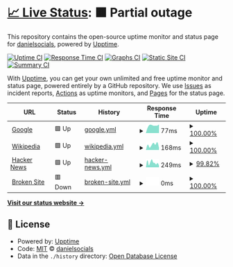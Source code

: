 # [📈 Live Status](https://danielsocials.github.io/upptime): <!--live status--> **🟧 Partial outage**

This repository contains the open-source uptime monitor and status page for [danielsocials](https://danielsocials.github.io/upptime), powered by [Upptime](https://github.com/upptime/upptime).

[![Uptime CI](https://github.com/koj-co/upptime/workflows/Uptime%20CI/badge.svg)](https://github.com/koj-co/upptime/actions?query=workflow%3A%22Uptime+CI%22)
[![Response Time CI](https://github.com/koj-co/upptime/workflows/Response%20Time%20CI/badge.svg)](https://github.com/koj-co/upptime/actions?query=workflow%3A%22Response+Time+CI%22)
[![Graphs CI](https://github.com/koj-co/upptime/workflows/Graphs%20CI/badge.svg)](https://github.com/koj-co/upptime/actions?query=workflow%3A%22Graphs+CI%22)
[![Static Site CI](https://github.com/koj-co/upptime/workflows/Static%20Site%20CI/badge.svg)](https://github.com/koj-co/upptime/actions?query=workflow%3A%22Static+Site+CI%22)
[![Summary CI](https://github.com/koj-co/upptime/workflows/Summary%20CI/badge.svg)](https://github.com/koj-co/upptime/actions?query=workflow%3A%22Summary+CI%22)

With [Upptime](https://upptime.js.org), you can get your own unlimited and free uptime monitor and status page, powered entirely by a GitHub repository. We use [Issues](https://github.com/danielsocials/upptime/issues) as incident reports, [Actions](https://github.com/danielsocials/upptime/actions) as uptime monitors, and [Pages](https://danielsocials.github.io/upptime) for the status page.

<!--start: status pages-->
<!-- This summary is generated by Upptime (https://github.com/upptime/upptime) -->
<!-- Do not edit this manually, your changes will be overwritten -->
<!-- prettier-ignore -->
| URL | Status | History | Response Time | Uptime |
| --- | ------ | ------- | ------------- | ------ |
| <img alt="" src="https://icons.duckduckgo.com/ip3/www.google.com.ico" height="13"> [Google](https://www.google.com) | 🟩 Up | [google.yml](https://github.com/danielsocials/upptime/commits/HEAD/history/google.yml) | <details><summary><img alt="Response time graph" src="./graphs/google/response-time-week.png" height="20"> 77ms</summary><br><a href="https://danielsocials.github.io/upptime/history/google"><img alt="Response time 102" src="https://img.shields.io/endpoint?url=https%3A%2F%2Fraw.githubusercontent.com%2Fdanielsocials%2Fupptime%2FHEAD%2Fapi%2Fgoogle%2Fresponse-time.json"></a><br><a href="https://danielsocials.github.io/upptime/history/google"><img alt="24-hour response time 88" src="https://img.shields.io/endpoint?url=https%3A%2F%2Fraw.githubusercontent.com%2Fdanielsocials%2Fupptime%2FHEAD%2Fapi%2Fgoogle%2Fresponse-time-day.json"></a><br><a href="https://danielsocials.github.io/upptime/history/google"><img alt="7-day response time 77" src="https://img.shields.io/endpoint?url=https%3A%2F%2Fraw.githubusercontent.com%2Fdanielsocials%2Fupptime%2FHEAD%2Fapi%2Fgoogle%2Fresponse-time-week.json"></a><br><a href="https://danielsocials.github.io/upptime/history/google"><img alt="30-day response time 126" src="https://img.shields.io/endpoint?url=https%3A%2F%2Fraw.githubusercontent.com%2Fdanielsocials%2Fupptime%2FHEAD%2Fapi%2Fgoogle%2Fresponse-time-month.json"></a><br><a href="https://danielsocials.github.io/upptime/history/google"><img alt="1-year response time 109" src="https://img.shields.io/endpoint?url=https%3A%2F%2Fraw.githubusercontent.com%2Fdanielsocials%2Fupptime%2FHEAD%2Fapi%2Fgoogle%2Fresponse-time-year.json"></a></details> | <details><summary><a href="https://danielsocials.github.io/upptime/history/google">100.00%</a></summary><a href="https://danielsocials.github.io/upptime/history/google"><img alt="All-time uptime 100.00%" src="https://img.shields.io/endpoint?url=https%3A%2F%2Fraw.githubusercontent.com%2Fdanielsocials%2Fupptime%2FHEAD%2Fapi%2Fgoogle%2Fuptime.json"></a><br><a href="https://danielsocials.github.io/upptime/history/google"><img alt="24-hour uptime 100.00%" src="https://img.shields.io/endpoint?url=https%3A%2F%2Fraw.githubusercontent.com%2Fdanielsocials%2Fupptime%2FHEAD%2Fapi%2Fgoogle%2Fuptime-day.json"></a><br><a href="https://danielsocials.github.io/upptime/history/google"><img alt="7-day uptime 100.00%" src="https://img.shields.io/endpoint?url=https%3A%2F%2Fraw.githubusercontent.com%2Fdanielsocials%2Fupptime%2FHEAD%2Fapi%2Fgoogle%2Fuptime-week.json"></a><br><a href="https://danielsocials.github.io/upptime/history/google"><img alt="30-day uptime 100.00%" src="https://img.shields.io/endpoint?url=https%3A%2F%2Fraw.githubusercontent.com%2Fdanielsocials%2Fupptime%2FHEAD%2Fapi%2Fgoogle%2Fuptime-month.json"></a><br><a href="https://danielsocials.github.io/upptime/history/google"><img alt="1-year uptime 100.00%" src="https://img.shields.io/endpoint?url=https%3A%2F%2Fraw.githubusercontent.com%2Fdanielsocials%2Fupptime%2FHEAD%2Fapi%2Fgoogle%2Fuptime-year.json"></a></details>
| <img alt="" src="https://icons.duckduckgo.com/ip3/en.wikipedia.org.ico" height="13"> [Wikipedia](https://en.wikipedia.org) | 🟩 Up | [wikipedia.yml](https://github.com/danielsocials/upptime/commits/HEAD/history/wikipedia.yml) | <details><summary><img alt="Response time graph" src="./graphs/wikipedia/response-time-week.png" height="20"> 168ms</summary><br><a href="https://danielsocials.github.io/upptime/history/wikipedia"><img alt="Response time 209" src="https://img.shields.io/endpoint?url=https%3A%2F%2Fraw.githubusercontent.com%2Fdanielsocials%2Fupptime%2FHEAD%2Fapi%2Fwikipedia%2Fresponse-time.json"></a><br><a href="https://danielsocials.github.io/upptime/history/wikipedia"><img alt="24-hour response time 73" src="https://img.shields.io/endpoint?url=https%3A%2F%2Fraw.githubusercontent.com%2Fdanielsocials%2Fupptime%2FHEAD%2Fapi%2Fwikipedia%2Fresponse-time-day.json"></a><br><a href="https://danielsocials.github.io/upptime/history/wikipedia"><img alt="7-day response time 168" src="https://img.shields.io/endpoint?url=https%3A%2F%2Fraw.githubusercontent.com%2Fdanielsocials%2Fupptime%2FHEAD%2Fapi%2Fwikipedia%2Fresponse-time-week.json"></a><br><a href="https://danielsocials.github.io/upptime/history/wikipedia"><img alt="30-day response time 229" src="https://img.shields.io/endpoint?url=https%3A%2F%2Fraw.githubusercontent.com%2Fdanielsocials%2Fupptime%2FHEAD%2Fapi%2Fwikipedia%2Fresponse-time-month.json"></a><br><a href="https://danielsocials.github.io/upptime/history/wikipedia"><img alt="1-year response time 216" src="https://img.shields.io/endpoint?url=https%3A%2F%2Fraw.githubusercontent.com%2Fdanielsocials%2Fupptime%2FHEAD%2Fapi%2Fwikipedia%2Fresponse-time-year.json"></a></details> | <details><summary><a href="https://danielsocials.github.io/upptime/history/wikipedia">100.00%</a></summary><a href="https://danielsocials.github.io/upptime/history/wikipedia"><img alt="All-time uptime 99.99%" src="https://img.shields.io/endpoint?url=https%3A%2F%2Fraw.githubusercontent.com%2Fdanielsocials%2Fupptime%2FHEAD%2Fapi%2Fwikipedia%2Fuptime.json"></a><br><a href="https://danielsocials.github.io/upptime/history/wikipedia"><img alt="24-hour uptime 100.00%" src="https://img.shields.io/endpoint?url=https%3A%2F%2Fraw.githubusercontent.com%2Fdanielsocials%2Fupptime%2FHEAD%2Fapi%2Fwikipedia%2Fuptime-day.json"></a><br><a href="https://danielsocials.github.io/upptime/history/wikipedia"><img alt="7-day uptime 100.00%" src="https://img.shields.io/endpoint?url=https%3A%2F%2Fraw.githubusercontent.com%2Fdanielsocials%2Fupptime%2FHEAD%2Fapi%2Fwikipedia%2Fuptime-week.json"></a><br><a href="https://danielsocials.github.io/upptime/history/wikipedia"><img alt="30-day uptime 100.00%" src="https://img.shields.io/endpoint?url=https%3A%2F%2Fraw.githubusercontent.com%2Fdanielsocials%2Fupptime%2FHEAD%2Fapi%2Fwikipedia%2Fuptime-month.json"></a><br><a href="https://danielsocials.github.io/upptime/history/wikipedia"><img alt="1-year uptime 100.00%" src="https://img.shields.io/endpoint?url=https%3A%2F%2Fraw.githubusercontent.com%2Fdanielsocials%2Fupptime%2FHEAD%2Fapi%2Fwikipedia%2Fuptime-year.json"></a></details>
| <img alt="" src="https://icons.duckduckgo.com/ip3/news.ycombinator.com.ico" height="13"> [Hacker News](https://news.ycombinator.com) | 🟩 Up | [hacker-news.yml](https://github.com/danielsocials/upptime/commits/HEAD/history/hacker-news.yml) | <details><summary><img alt="Response time graph" src="./graphs/hacker-news/response-time-week.png" height="20"> 249ms</summary><br><a href="https://danielsocials.github.io/upptime/history/hacker-news"><img alt="Response time 297" src="https://img.shields.io/endpoint?url=https%3A%2F%2Fraw.githubusercontent.com%2Fdanielsocials%2Fupptime%2FHEAD%2Fapi%2Fhacker-news%2Fresponse-time.json"></a><br><a href="https://danielsocials.github.io/upptime/history/hacker-news"><img alt="24-hour response time 96" src="https://img.shields.io/endpoint?url=https%3A%2F%2Fraw.githubusercontent.com%2Fdanielsocials%2Fupptime%2FHEAD%2Fapi%2Fhacker-news%2Fresponse-time-day.json"></a><br><a href="https://danielsocials.github.io/upptime/history/hacker-news"><img alt="7-day response time 249" src="https://img.shields.io/endpoint?url=https%3A%2F%2Fraw.githubusercontent.com%2Fdanielsocials%2Fupptime%2FHEAD%2Fapi%2Fhacker-news%2Fresponse-time-week.json"></a><br><a href="https://danielsocials.github.io/upptime/history/hacker-news"><img alt="30-day response time 294" src="https://img.shields.io/endpoint?url=https%3A%2F%2Fraw.githubusercontent.com%2Fdanielsocials%2Fupptime%2FHEAD%2Fapi%2Fhacker-news%2Fresponse-time-month.json"></a><br><a href="https://danielsocials.github.io/upptime/history/hacker-news"><img alt="1-year response time 303" src="https://img.shields.io/endpoint?url=https%3A%2F%2Fraw.githubusercontent.com%2Fdanielsocials%2Fupptime%2FHEAD%2Fapi%2Fhacker-news%2Fresponse-time-year.json"></a></details> | <details><summary><a href="https://danielsocials.github.io/upptime/history/hacker-news">99.82%</a></summary><a href="https://danielsocials.github.io/upptime/history/hacker-news"><img alt="All-time uptime 99.94%" src="https://img.shields.io/endpoint?url=https%3A%2F%2Fraw.githubusercontent.com%2Fdanielsocials%2Fupptime%2FHEAD%2Fapi%2Fhacker-news%2Fuptime.json"></a><br><a href="https://danielsocials.github.io/upptime/history/hacker-news"><img alt="24-hour uptime 100.00%" src="https://img.shields.io/endpoint?url=https%3A%2F%2Fraw.githubusercontent.com%2Fdanielsocials%2Fupptime%2FHEAD%2Fapi%2Fhacker-news%2Fuptime-day.json"></a><br><a href="https://danielsocials.github.io/upptime/history/hacker-news"><img alt="7-day uptime 99.82%" src="https://img.shields.io/endpoint?url=https%3A%2F%2Fraw.githubusercontent.com%2Fdanielsocials%2Fupptime%2FHEAD%2Fapi%2Fhacker-news%2Fuptime-week.json"></a><br><a href="https://danielsocials.github.io/upptime/history/hacker-news"><img alt="30-day uptime 99.91%" src="https://img.shields.io/endpoint?url=https%3A%2F%2Fraw.githubusercontent.com%2Fdanielsocials%2Fupptime%2FHEAD%2Fapi%2Fhacker-news%2Fuptime-month.json"></a><br><a href="https://danielsocials.github.io/upptime/history/hacker-news"><img alt="1-year uptime 99.86%" src="https://img.shields.io/endpoint?url=https%3A%2F%2Fraw.githubusercontent.com%2Fdanielsocials%2Fupptime%2FHEAD%2Fapi%2Fhacker-news%2Fuptime-year.json"></a></details>
| <img alt="" src="https://icons.duckduckgo.com/ip3/thissitedoesnotexist.com.ico" height="13"> [Broken Site](https://thissitedoesnotexist.com) | 🟥 Down | [broken-site.yml](https://github.com/danielsocials/upptime/commits/HEAD/history/broken-site.yml) | <details><summary><img alt="Response time graph" src="./graphs/broken-site/response-time-week.png" height="20"> 0ms</summary><br><a href="https://danielsocials.github.io/upptime/history/broken-site"><img alt="Response time 0" src="https://img.shields.io/endpoint?url=https%3A%2F%2Fraw.githubusercontent.com%2Fdanielsocials%2Fupptime%2FHEAD%2Fapi%2Fbroken-site%2Fresponse-time.json"></a><br><a href="https://danielsocials.github.io/upptime/history/broken-site"><img alt="24-hour response time 0" src="https://img.shields.io/endpoint?url=https%3A%2F%2Fraw.githubusercontent.com%2Fdanielsocials%2Fupptime%2FHEAD%2Fapi%2Fbroken-site%2Fresponse-time-day.json"></a><br><a href="https://danielsocials.github.io/upptime/history/broken-site"><img alt="7-day response time 0" src="https://img.shields.io/endpoint?url=https%3A%2F%2Fraw.githubusercontent.com%2Fdanielsocials%2Fupptime%2FHEAD%2Fapi%2Fbroken-site%2Fresponse-time-week.json"></a><br><a href="https://danielsocials.github.io/upptime/history/broken-site"><img alt="30-day response time 0" src="https://img.shields.io/endpoint?url=https%3A%2F%2Fraw.githubusercontent.com%2Fdanielsocials%2Fupptime%2FHEAD%2Fapi%2Fbroken-site%2Fresponse-time-month.json"></a><br><a href="https://danielsocials.github.io/upptime/history/broken-site"><img alt="1-year response time 0" src="https://img.shields.io/endpoint?url=https%3A%2F%2Fraw.githubusercontent.com%2Fdanielsocials%2Fupptime%2FHEAD%2Fapi%2Fbroken-site%2Fresponse-time-year.json"></a></details> | <details><summary><a href="https://danielsocials.github.io/upptime/history/broken-site">100.00%</a></summary><a href="https://danielsocials.github.io/upptime/history/broken-site"><img alt="All-time uptime 100.00%" src="https://img.shields.io/endpoint?url=https%3A%2F%2Fraw.githubusercontent.com%2Fdanielsocials%2Fupptime%2FHEAD%2Fapi%2Fbroken-site%2Fuptime.json"></a><br><a href="https://danielsocials.github.io/upptime/history/broken-site"><img alt="24-hour uptime 100.00%" src="https://img.shields.io/endpoint?url=https%3A%2F%2Fraw.githubusercontent.com%2Fdanielsocials%2Fupptime%2FHEAD%2Fapi%2Fbroken-site%2Fuptime-day.json"></a><br><a href="https://danielsocials.github.io/upptime/history/broken-site"><img alt="7-day uptime 100.00%" src="https://img.shields.io/endpoint?url=https%3A%2F%2Fraw.githubusercontent.com%2Fdanielsocials%2Fupptime%2FHEAD%2Fapi%2Fbroken-site%2Fuptime-week.json"></a><br><a href="https://danielsocials.github.io/upptime/history/broken-site"><img alt="30-day uptime 100.00%" src="https://img.shields.io/endpoint?url=https%3A%2F%2Fraw.githubusercontent.com%2Fdanielsocials%2Fupptime%2FHEAD%2Fapi%2Fbroken-site%2Fuptime-month.json"></a><br><a href="https://danielsocials.github.io/upptime/history/broken-site"><img alt="1-year uptime 100.00%" src="https://img.shields.io/endpoint?url=https%3A%2F%2Fraw.githubusercontent.com%2Fdanielsocials%2Fupptime%2FHEAD%2Fapi%2Fbroken-site%2Fuptime-year.json"></a></details>

<!--end: status pages-->

[**Visit our status website →**](https://danielsocials.github.io/upptime)

## 📄 License

- Powered by: [Upptime](https://github.com/upptime/upptime)
- Code: [MIT](./LICENSE) © [danielsocials](https://danielsocials.github.io/upptime)
- Data in the `./history` directory: [Open Database License](https://opendatacommons.org/licenses/odbl/1-0/)
